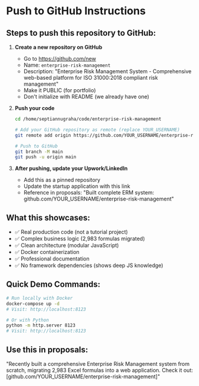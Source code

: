 # Push to GitHub Instructions

## Steps to push this repository to GitHub:

1. **Create a new repository on GitHub**
   - Go to https://github.com/new
   - Name: `enterprise-risk-management`
   - Description: "Enterprise Risk Management System - Comprehensive web-based platform for ISO 31000:2018 compliant risk management"
   - Make it PUBLIC (for portfolio)
   - Don't initialize with README (we already have one)

2. **Push your code**
   ```bash
   cd /home/septiannugraha/code/enterprise-risk-management
   
   # Add your GitHub repository as remote (replace YOUR_USERNAME)
   git remote add origin https://github.com/YOUR_USERNAME/enterprise-risk-management.git
   
   # Push to GitHub
   git branch -M main
   git push -u origin main
   ```

3. **After pushing, update your Upwork/LinkedIn**
   - Add this as a pinned repository
   - Update the startup application with this link
   - Reference in proposals: "Built complete ERM system: github.com/YOUR_USERNAME/enterprise-risk-management"

## What this showcases:
- ✅ Real production code (not a tutorial project)
- ✅ Complex business logic (2,983 formulas migrated)
- ✅ Clean architecture (modular JavaScript)
- ✅ Docker containerization
- ✅ Professional documentation
- ✅ No framework dependencies (shows deep JS knowledge)

## Quick Demo Commands:
```bash
# Run locally with Docker
docker-compose up -d
# Visit: http://localhost:8123

# Or with Python
python -m http.server 8123
# Visit: http://localhost:8123
```

## Use this in proposals:
"Recently built a comprehensive Enterprise Risk Management system from scratch, migrating 2,983 Excel formulas into a web application. Check it out: [github.com/YOUR_USERNAME/enterprise-risk-management]"